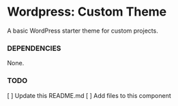 # Wordpress: Custom Theme
A basic WordPress starter theme for custom projects.

### DEPENDENCIES
None.

### TODO
[ ] Update this README.md
[ ] Add files to this component